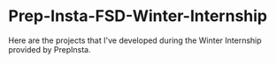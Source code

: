 # Prep-Insta-FSD-Winter-Internship
Here are the projects that I've developed during the Winter Internship provided by PrepInsta.
